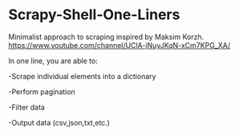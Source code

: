 # Scrapy-Shell-One-Liners

Minimalist approach to scraping inspired by Maksim Korzh. 
https://www.youtube.com/channel/UClA-jNuyJKqN-xCm7KPG_XA/

In one line, you are able to:

-Scrape individual elements into a dictionary

-Perform pagination

-Filter data

-Output data (csv,json,txt,etc.)

